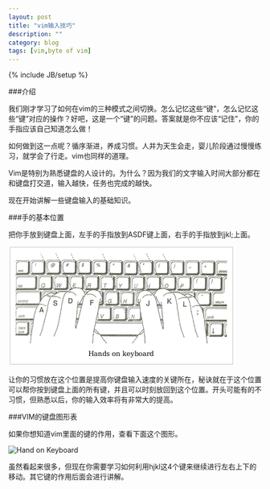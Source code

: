 ```yaml
---
layout: post
title: "vim输入技巧"
description: ""
category: blog
tags: [vim,byte of vim]
---
```

{% include JB/setup %}

###介绍

我们刚才学习了如何在vim的三种模式之间切换。怎么记忆这些“键”，怎么记忆这些“键”对应的操作？好吧，这是一个“键”的问题。答案就是你不应该“记住”，你的手指应该自己知道怎么做！

如何做到这一点呢？循序渐进，养成习惯。人并为天生会走，婴儿阶段通过慢慢练习，就学会了行走。vim也同样的道理。

Vim是特别为熟悉键盘的人设计的。为什么？因为我们的文字输入时间大部分都在和键盘打交道，输入越快，任务也完成的越快。

现在开始讲解一些键盘输入的基础知识。

###手的基本位置

把你手放到键盘上面，左手的手指放到ASDF键上面，右手的手指放到jkl;上面。

![Hand on Keyboard](/assets/images/handonkey.png)

让你的习惯放在这个位置是提高你键盘输入速度的关键所在，秘诀就在于这个位置可以帮你按到键盘上面的所有键，并且可以时刻放回到这个位置。开头可能有的不习惯，但熟悉以后，你的输入效率将有非常大的提高。

###VIM的键盘图形表

如果你想知道vim里面的键的作用，查看下面这个图形。

<img alt="Hand on Keyboard" src="{{ BASE_PATH }}/assets/images/vim-key.png" width= "75%" height="75%" />

虽然看起来很多，但现在你需要学习如何利用hjkl这4个键来继续进行左右上下的移动。其它键的作用后面会进行讲解。


